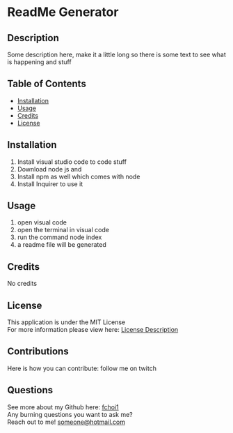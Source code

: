 # ReadMe Generator

## Description
Some description here, make it a little long so there is some text to see what is happening and stuff

## Table of Contents
  * [Installation](#installation)
  * [Usage](#usage)
  * [Credits](#credits)
  * [License](#license)

## Installation
  1. Install visual studio code to code stuff 
  2. Download node js and  
  3. Install npm as well which comes with node 
  4. Install Inquirer to use it

## Usage
  1. open visual code 
  2. open the terminal in visual code 
  3. run the command node index 
  4. a readme file will be generated

## Credits
No credits

## License
This application is under the MIT License  
For more information please view here: [License Description]()

## Contributions
Here is how you can contribute: follow me on twitch

## Questions

See more about my Github here:  [fchoi1](www.github.com/fchoi1)  
Any burning questions you want to ask me?  
Reach out to me! [someone@hotmail.com](mailto:someone@hotmail.com)
  


